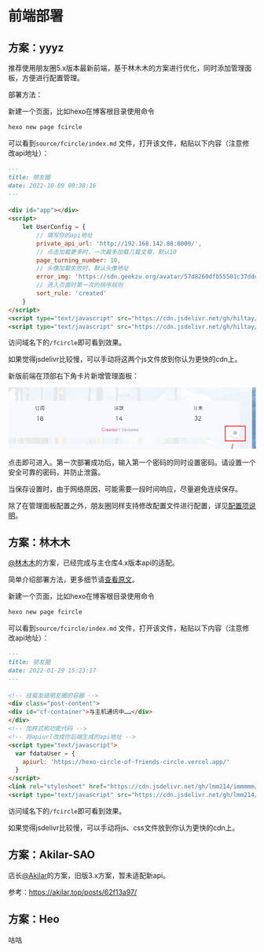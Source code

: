 # 前端部署

## 方案：yyyz

推荐使用朋友圈5.x版本最新前端，基于林木木的方案进行优化，同时添加管理面板，方便进行配置管理。

部署方法：

新建一个页面，比如hexo在博客根目录使用命令

```bash
hexo new page fcircle
```

可以看到`source/fcircle/index.md` 文件，打开该文件，粘贴以下内容（注意修改api地址）：

```markdown
---
title: 朋友圈
date: 2022-10-09 00:38:16
---

<div id="app"></div>
<script>
    let UserConfig = {
        // 填写你的api地址
        private_api_url: 'http://192.168.142.88:8000/',
        // 点击加载更多时，一次最多加载几篇文章，默认10
        page_turning_number: 10,
        // 头像加载失败时，默认头像地址
        error_img: 'https://sdn.geekzu.org/avatar/57d8260dfb55501c37dde588e7c3852c',
        // 进入页面时第一次的排序规则
        sort_rule: 'created'
    }
</script>
<script type="text/javascript" src="https://cdn.jsdelivr.net/gh/hiltay/imgcdn@master/fcircle/bundle.js"></script>
<script type="text/javascript" src="https://cdn.jsdelivr.net/gh/hiltay/imgcdn@master/fcircle/app.min.js"></script>
```

访问域名下的`/fcircle`即可看到效果。

如果觉得jsdelivr比较慢，可以手动将这两个js文件放到你认为更快的cdn上。

新版前端在顶部右下角卡片新增管理面板：

![image-20221009101639407](image-20221009101639407.png)

点击即可进入。第一次部署成功后，输入第一个密码的同时设置密码。请设置一个安全可靠的密码，并防止泄露。

当保存设置时，由于网络原因，可能需要一段时间响应，尽量避免连续保存。

除了在管理面板配置之外，朋友圈同样支持修改配置文件进行配置，详见[配置项说明](settings.md)。

## 方案：林木木

[@林木木](https://immmmm.com/)的方案，已经完成与主仓库4.x版本api的适配。

简单介绍部署方法，更多细节请[查看原文](https://immmmm.com/hi-friends-circle/)。

新建一个页面，比如hexo在博客根目录使用命令

```bash
hexo new page fcircle
```

可以看到`source/fcircle/index.md` 文件，打开该文件，粘贴以下内容（注意修改api地址）：

```markdown
---
title: 朋友圈
date: 2022-01-29 15:23:17
---

<!-- 挂载友链朋友圈的容器 -->
<div class="post-content">
<div id="cf-container">与主机通讯中……</div>
</div>
<!-- 加样式和功能代码 -->
<!-- 将apiurl改成你后端生成的api地址 -->
<script type="text/javascript">
  var fdataUser = {
    apiurl: 'https://hexo-circle-of-friends-circle.vercel.app/'
  }
</script>
<link rel="stylesheet" href="https://cdn.jsdelivr.net/gh/lmm214/immmmm/themes/hello-friend/static/fcircle-beta.css">
<script type="text/javascript" src="https://cdn.jsdelivr.net/gh/lmm214/immmmm/themes/hello-friend/static/fcircle-beta.js"></script>
```

访问域名下的`/fcircle`即可看到效果。

如果觉得jsdelivr比较慢，可以手动将js、css文件放到你认为更快的cdn上。

## 方案：Akilar-SAO

店长[@Akilar](https://akilar.top/posts/62f13a97/)的方案，旧版3.x方案，暂未适配新api。

参考：https://akilar.top/posts/62f13a97/

## 方案：Heo

咕咕
